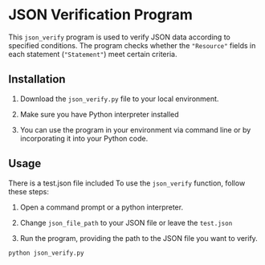 # JSON Verification Program

This `json_verify` program is used to verify JSON data according to specified conditions. The program checks whether the `"Resource"` fields in each statement (`"Statement"`) meet certain criteria.

## Installation

1. Download the `json_verify.py` file to your local environment.

2. Make sure you have Python interpreter installed

3. You can use the program in your environment via command line or by incorporating it into your Python code.

## Usage

There is a test.json file included
To use the `json_verify` function, follow these steps:

1. Open a command prompt or a python interpreter.

2. Change `json_file_path` to your JSON file or leave the `test.json`

3. Run the program, providing the path to the JSON file you want to verify.

```bash
python json_verify.py

